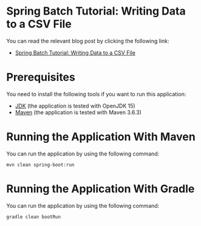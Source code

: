 # Spring Batch Tutorial: Writing Data to a CSV File

You can read the relevant blog post by clicking the following link:

* [Spring Batch Tutorial: Writing Data to a CSV File](https://www.petrikainulainen.net/programming/spring-framework/spring-batch-tutorial-writing-information-to-a-file/)

# Prerequisites

You need to install the following tools if you want to run this application:

* [JDK](https://adoptopenjdk.net/) (the application is tested with OpenJDK 15)
* [Maven](http://maven.apache.org/) (the application is tested with Maven 3.6.3)

# Running the Application With Maven

You can run the application by using the following command:

    mvn clean spring-boot:run

# Running the Application With Gradle

You can run the application by using the following command:

    gradle clean bootRun